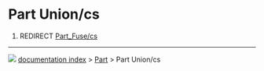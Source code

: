 # Part Union/cs
1.  REDIRECT [Part_Fuse/cs](Part_Fuse/cs.md)



---
![](images/Button_right.svg) [documentation index](../README.md) > [Part](Part_Workbench.md) > Part Union/cs
